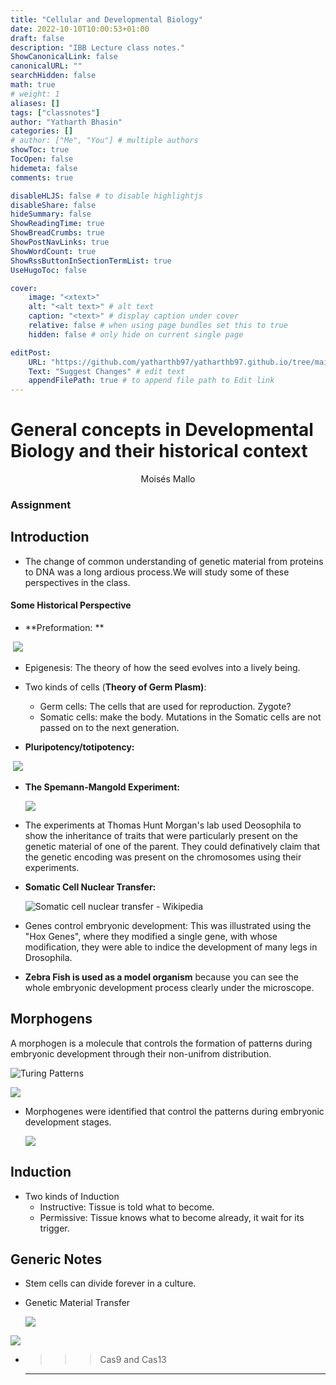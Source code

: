 ```yaml
---
title: "Cellular and Developmental Biology"
date: 2022-10-10T10:00:53+01:00
draft: false
description: "IBB Lecture class notes."
ShowCanonicalLink: false
canonicalURL: ""
searchHidden: false
math: true
# weight: 1
aliases: []
tags: ["classnotes"]
author: "Yatharth Bhasin"
categories: []
# author: ["Me", "You"] # multiple authors
showToc: true
TocOpen: false
hidemeta: false
comments: true

disableHLJS: false # to disable highlightjs
disableShare: false
hideSummary: false
ShowReadingTime: true
ShowBreadCrumbs: true
ShowPostNavLinks: true
ShowWordCount: true
ShowRssButtonInSectionTermList: true
UseHugoToc: false

cover:
    image: "<xtext>"
    alt: "<alt text>" # alt text
    caption: "<text>" # display caption under cover
    relative: false # when using page bundles set this to true
    hidden: false # only hide on current single page

editPost:
    URL: "https://github.com/yatharthb97/yatharthb97.github.io/tree/main/content/"
    Text: "Suggest Changes" # edit text
    appendFilePath: true # to append file path to Edit link
---
```




# General concepts in Developmental Biology and their historical context

<center>Moisés Mallo</center>

### Assignment




## Introduction



+ The change of common understanding of genetic material from proteins to DNA was a long ardious process.We will study some of these perspectives in the class.

#### Some Historical Perspective

+ **Preformation: ** 

​		![](https://upload.wikimedia.org/wikipedia/commons/9/94/Preformation.GIF)

+ Epigenesis: The theory of how the seed evolves into a lively being.
+ Two kinds of cells (**Theory of Germ Plasm)**:
  + Germ cells: The cells that are used for reproduction. Zygote?
  + Somatic cells: make the body. Mutations in the Somatic cells are not passed on to the next generation.

+ **Pluripotency/totipotency:**

​		![](https://ars.els-cdn.com/content/image/1-s2.0-S1769721220302895-gr4.jpg)

+ **The Spemann-Mangold Experiment:**

  ![](https://cdn.kastatic.org/ka-perseus-images/74a95d459efe8ba26e38759406344549465c1205.png)



+ The experiments at Thomas Hunt Morgan's lab used Deosophila to show the inheritance of traits that were particularly present on the genetic material of one of the parent. They could definatively claim that the genetic encoding was present on the chromosomes using their experiments.

+ **Somatic Cell Nuclear Transfer:**

  ![Somatic cell nuclear transfer - Wikipedia](https://upload.wikimedia.org/wikipedia/commons/thumb/e/ec/Cloning_diagram_english.svg/1200px-Cloning_diagram_english.svg.png)

+ Genes control embryonic development: This was illustrated using the "Hox Genes", where they modified a single gene, with whose modification, they were able to indice the development of many legs in Drosophila.
+ **Zebra Fish is used as a model organism** because you can see the whole embryonic development process clearly under the microscope.

## Morphogens

A morphogen is a molecule that controls the formation of patterns during embryonic development through their non-unifrom distribution.

![Turing Patterns](https://upload.wikimedia.org/wikipedia/commons/3/3d/Six_States_-_Turing_Patterns.jpg)

![](https://i0.wp.com/sitn.hms.harvard.edu/wp-content/uploads/2012/07/morpho_fig4.png?resize=601%2C346)

+ Morphogenes were identified that control the patterns during embryonic development stages. 

  ![](https://www.researchgate.net/publication/325733579/figure/fig1/AS:636905897091072@1528861607143/Lewis-Wolperts-French-Flag-Model.png)

  

## Induction

+ Two kinds of Induction
  + Instructive: Tissue is told what to become.
  + Permissive: Tissue knows what to become already, it wait for its trigger.



## Generic Notes

+ Stem cells can divide forever in a culture.

+ Genetic Material Transfer

  ![](https://www.researchgate.net/profile/Enca-Martin-Rendon/publication/23656791/figure/fig1/AS:340353220661262@1458157939988/Fig-1-Genetic-manipulation-of-stem-cells-A-Gene-transfer-techniques-Embryonic.png)

![](https://www.nobelprize.org/uploads/2018/06/adv-fig-1_web.gif)



+ > > > Cas9 and Cas13

  ----

  